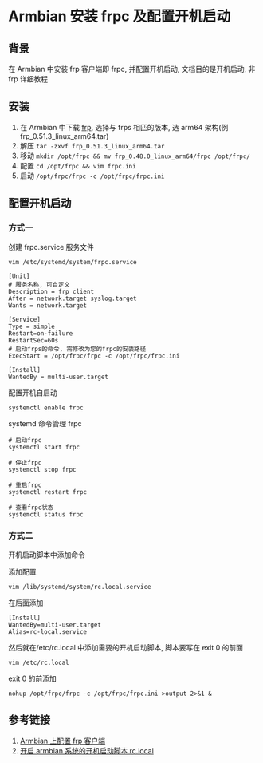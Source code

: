 # Armbian 安装 frpc 及配置开机启动

## 背景

在 Armbian 中安装 frp 客户端即 frpc, 并配置开机启动, 文档目的是开机启动, 非 frp 详细教程

## 安装

1. 在 Armbian 中下载 [frp](https://github.com/fatedier/frp/releases), 选择与 frps 相匹的版本, 选 arm64 架构(例 frp_0.51.3_linux_arm64.tar)
2. 解压 `tar -zxvf frp_0.51.3_linux_arm64.tar`
3. 移动 `mkdir /opt/frpc && mv frp_0.48.0_linux_arm64/frpc /opt/frpc/`
4. 配置 `cd /opt/frpc && vim frpc.ini`
5. 启动 `/opt/frpc/frpc -c /opt/frpc/frpc.ini`

## 配置开机启动

### 方式一

创建 frpc.service 服务文件

```
vim /etc/systemd/system/frpc.service
```

```
[Unit]
# 服务名称, 可自定义
Description = frp client
After = network.target syslog.target
Wants = network.target

[Service]
Type = simple
Restart=on-failure
RestartSec=60s
# 启动frps的命令, 需修改为您的frpc的安装路径
ExecStart = /opt/frpc/frpc -c /opt/frpc/frpc.ini

[Install]
WantedBy = multi-user.target
```

配置开机自启动

```
systemctl enable frpc
```

systemd 命令管理 frpc

```
# 启动frpc
systemctl start frpc

# 停止frpc
systemctl stop frpc

# 重启frpc
systemctl restart frpc

# 查看frpc状态
systemctl status frpc
```

### 方式二

开机启动脚本中添加命令

添加配置

```
vim /lib/systemd/system/rc.local.service
```

在后面添加

```
[Install]
WantedBy=multi-user.target
Alias=rc-local.service
```

然后就在/etc/rc.local 中添加需要的开机启动脚本, 脚本要写在 exit 0 的前面

```
vim /etc/rc.local
```

exit 0 的前添加

```
nohup /opt/frpc/frpc -c /opt/frpc/frpc.ini >output 2>&1 &

```

## 参考链接

1. [Armbian 上配置 frp 客户端](https://www.erballoon.vip/2023/03/23/armbianspzfrpkhd/)
2. [开启 armbian 系统的开机启动脚本 rc.local](https://www.right.com.cn/forum/thread-352044-1-1.html)
